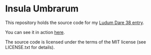 # Insula Umbrarum
This repository holds the source code for my [Ludum Dare 38 entry](https://ldjam.com/events/ludum-dare/38/insula-umbrarum).

You can see it in action [here](https://ididmakethat.github.io).

The source code is licensed under the terms of the MIT license (see LICENSE.txt for details).
